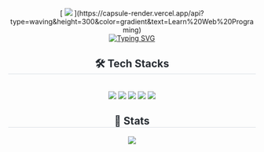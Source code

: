 <!-- 헤더 -->
<div align= "center">
[    <img src="https://capsule-render.vercel.app/api?type=rect&color=f7df1e&height=240&text=Learn%20JavaScript&animation=&fontColor=000000&fontSize=70" />
](https://capsule-render.vercel.app/api?type=waving&height=300&color=gradient&text=Learn%20Web%20Programing)</div>

<!-- 타이핑 -->
<div align= "center">
<a href="https://git.io/typing-svg"><img src="https://readme-typing-svg.demolab.com?font=noto+sans+kr&pause=1000&color=F2F704&center=true&vCenter=true&random=false&width=435&lines=%ED%94%84%EB%A1%A0%ED%8A%B8+%EC%97%94%EB%93%9C+%EC%97%94%EC%A7%80%EB%8B%88%EC%96%B4%EB%A5%BC+%ED%9D%AC%EB%A7%9D%ED%95%98%EB%8A%94+%EA%B9%80%EB%B3%91%EC%A4%80%EC%9E%85%EB%8B%88%EB%8B%A4." alt="Typing SVG"/></a>
</div>

<!-- 기술스택 -->
<div align= "center">
    <h2 style="border-bottom: 1px solid #d8dee4; color: #282d33;"> 🛠️ Tech Stacks </h2> <br> 
    <div style="margin: 0 auto; text-align: center;" align= "center"> <img src="https://img.shields.io/badge/HTML5-E34F26?style=flat&logo=HTML5&logoColor=white">
          <img src="https://img.shields.io/badge/CSS3-1572B6?style=flat&logo=CSS3&logoColor=white">
          <img src="https://img.shields.io/badge/Javascript-F7DF1E?style=flat&logo=Javascript&logoColor=white">
          <img src="https://img.shields.io/badge/React-61DAFB?style=flat&logo=React&logoColor=white">
          <img src="https://img.shields.io/badge/Notion-000000?style=flat&logo=Notion&logoColor=white">
          <br/></div>
</div>

<!-- 스탯 -->
<div align= "center"> 
    <h2 style="border-bottom: 1px solid #d8dee4; color: #282d33;"> 🏅 Stats </h2> <div align= "center">  <img src="https://github-readme-stats.vercel.app/api/top-langs/?username=Captain-Kim&layout=compact&bg_color=180,f7df1e,00000000&title_color=000000&text_color=000000"/> </div> 
</div>
    
    

